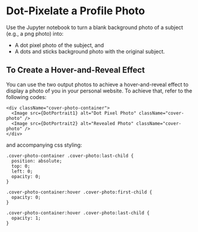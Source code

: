 # Dot-Pixelate a Profile Photo

Use the Jupyter notebook to turn a blank background photo of a subject (e.g., a png photo) into:
- A dot pixel photo of the subject, and
- A dots and sticks background photo with the original subject.


## To Create a Hover-and-Reveal Effect
You can use the two output photos to achieve a hover-and-reveal effect to display a photo of you in your personal website. To achieve that, refer to the following codes:
```
<div className="cover-photo-container">
  <Image src={DotPortrait1} alt="Dot Pixel Photo" className="cover-photo" />
  <Image src={DotPortrait2} alt="Revealed Photo" className="cover-photo" />
</div>
```
and accompanying css styling:
```
.cover-photo-container .cover-photo:last-child {
  position: absolute;
  top: 0;
  left: 0;
  opacity: 0;
}

.cover-photo-container:hover .cover-photo:first-child {
  opacity: 0;
}

.cover-photo-container:hover .cover-photo:last-child {
  opacity: 1;
}
```

